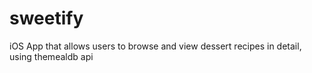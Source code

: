 # sweetify
iOS App that allows users to browse and view dessert recipes in detail, using themealdb api
